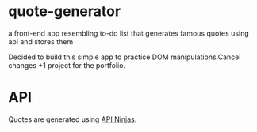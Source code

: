 # quote-generator
a front-end app resembling to-do list that generates famous quotes using api and stores them

Decided to build this simple app to practice DOM manipulations.Cancel changes
+1 project for the portfolio.

# API

Quotes are generated using [API Ninjas](https://api-ninjas.com/).
